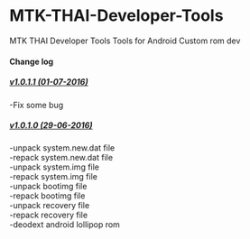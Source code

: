 # MTK-THAI-Developer-Tools
MTK THAI Developer Tools Tools for Android Custom rom dev
 
<h4><b>Change log</b></h4>
<h5><a href="https://www.androidfilehost.com/user/?w=settings-dev-files&flid=74479">v1.0.1.1 (01-07-2016) </a></h5>
-Fix some bug<br>
<h5><a href="https://www.androidfilehost.com/user/?w=settings-dev-files&flid=74479">v1.0.1.0 (29-06-2016) </a></h5>
-unpack system.new.dat file<br>
-repack system.new.dat file <br>
-unpack system.img file <br>
-repack system.img file <br>
-unpack bootimg file <br>
-repack bootimg file <br>
-unpack recovery file <br>
-repack recovery file <br>
-deodext android lollipop rom<br>
